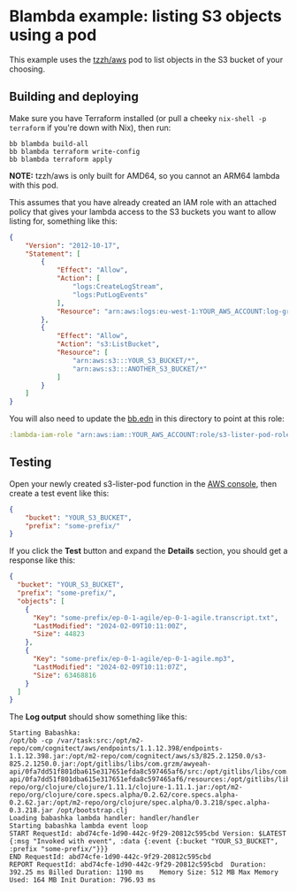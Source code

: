 # Blambda example: listing S3 objects using a pod

This example uses the [tzzh/aws](https://github.com/tzzh/pod-tzzh-aws) pod to
list objects in the S3 bucket of your choosing.

## Building and deploying

Make sure you have Terraform installed (or pull a cheeky `nix-shell -p
terraform` if you're down with Nix), then run:

``` text
bb blambda build-all
bb blambda terraform write-config
bb blambda terraform apply
```

**NOTE:** tzzh/aws is only built for AMD64, so you cannot an ARM64 lambda with
this pod.

This assumes that you have already created an IAM role with an attached policy
that gives your lambda access to the S3 buckets you want to allow listing for,
something like this:

``` json
{
    "Version": "2012-10-17",
    "Statement": [
        {
            "Effect": "Allow",
            "Action": [
                "logs:CreateLogStream",
                "logs:PutLogEvents"
            ],
            "Resource": "arn:aws:logs:eu-west-1:YOUR_AWS_ACCOUNT:log-group:/aws/lambda/s3-lister-pod:*"
        },
        {
            "Effect": "Allow",
            "Action": "s3:ListBucket",
            "Resource": [
                "arn:aws:s3:::YOUR_S3_BUCKET/*",
                "arn:aws:s3:::ANOTHER_S3_BUCKET/*"
            ]
        }
    ]
}
```

You will also need to update the [bb.edn](bb.edn) in this directory to point at
this role:

``` clojure
:lambda-iam-role "arn:aws:iam::YOUR_AWS_ACCOUNT:role/s3-lister-pod-role"
```

## Testing

Open your newly created s3-lister-pod function in the [AWS
console](https://eu-west-1.console.aws.amazon.com/lambda/home?region=eu-west-1#/functions/s3-lister-pod?tab=testing),
then create a test event like this:

``` json
{
    "bucket": "YOUR_S3_BUCKET",
    "prefix": "some-prefix/"
}
```

If you click the **Test** button and expand the **Details** section, you should
get a response like this:

``` json
{
  "bucket": "YOUR_S3_BUCKET",
  "prefix": "some-prefix/",
  "objects": [
    {
      "Key": "some-prefix/ep-0-1-agile/ep-0-1-agile.transcript.txt",
      "LastModified": "2024-02-09T10:11:00Z",
      "Size": 44823
    },
    {
      "Key": "some-prefix/ep-0-1-agile/ep-0-1-agile.mp3",
      "LastModified": "2024-02-09T10:11:07Z",
      "Size": 63468816
    }
  ]
}
```

The **Log output** should show something like this:

``` text
Starting Babashka:
/opt/bb -cp /var/task:src:/opt/m2-repo/com/cognitect/aws/endpoints/1.1.12.398/endpoints-1.1.12.398.jar:/opt/m2-repo/com/cognitect/aws/s3/825.2.1250.0/s3-825.2.1250.0.jar:/opt/gitlibs/libs/com.grzm/awyeah-api/0fa7dd51f801dba615e317651efda8c597465af6/src:/opt/gitlibs/libs/com.grzm/awyeah-api/0fa7dd51f801dba615e317651efda8c597465af6/resources:/opt/gitlibs/libs/org.babashka/spec.alpha/433b0778e2c32f4bb5d0b48e5a33520bee28b906/src/main/java:/opt/gitlibs/libs/org.babashka/spec.alpha/433b0778e2c32f4bb5d0b48e5a33520bee28b906/src/main/clojure:/opt/gitlibs/libs/org.babashka/spec.alpha/433b0778e2c32f4bb5d0b48e5a33520bee28b906/src/main/resources:/opt/m2-repo/org/clojure/clojure/1.11.1/clojure-1.11.1.jar:/opt/m2-repo/org/clojure/core.specs.alpha/0.2.62/core.specs.alpha-0.2.62.jar:/opt/m2-repo/org/clojure/spec.alpha/0.3.218/spec.alpha-0.3.218.jar /opt/bootstrap.clj
Loading babashka lambda handler: handler/handler
Starting babashka lambda event loop
START RequestId: abd74cfe-1d90-442c-9f29-20812c595cbd Version: $LATEST
{:msg "Invoked with event", :data {:event {:bucket "YOUR_S3_BUCKET", :prefix "some-prefix/"}}}
END RequestId: abd74cfe-1d90-442c-9f29-20812c595cbd
REPORT RequestId: abd74cfe-1d90-442c-9f29-20812c595cbd	Duration: 392.25 ms	Billed Duration: 1190 ms	Memory Size: 512 MB	Max Memory Used: 164 MB	Init Duration: 796.93 ms
```
